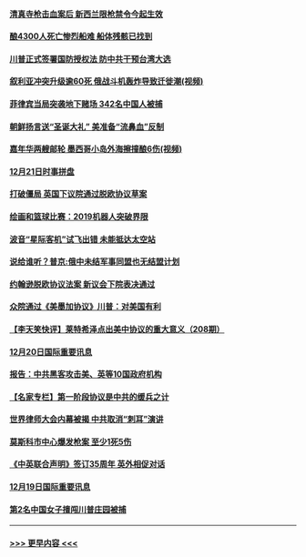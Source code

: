 #### [清真寺枪击血案后 新西兰限枪禁令今起生效](../pages/prog202/a102734655.md?t=12212233) 
#### [酿4300人死亡惨烈船难 船体残骸已找到](../pages/prog202/a102734585.md?t=12212233) 
#### [川普正式签署国防授权法 防中共干预台湾大选](../pages/prog202/a102734587.md?t=12212233) 
#### [叙利亚冲突升级逾60死 俄战斗机轰炸导致迁徙潮(视频)](../pages/prog202/a102734403.md?t=12212233) 
#### [菲律宾当局突袭地下赌场 342名中国人被捕](../pages/prog202/a102734392.md?t=12212233) 
#### [朝鲜扬言送“圣诞大礼” 美准备“流鼻血”反制](../pages/prog202/a102734387.md?t=12212233) 
#### [嘉年华两艘邮轮 墨西哥小岛外海擦撞酿6伤(视频)](../pages/prog202/a102734357.md?t=12212233) 
#### [12月21日时事拼盘](../pages/prog202/a102734213.md?t=12212233) 
#### [打破僵局 英国下议院通过脱欧协议草案](../pages/prog202/a102734197.md?t=12212233) 
#### [绘画和篮球比赛：2019机器人突破界限](../pages/prog202/a102734175.md?t=12212233) 
#### [波音“星际客机”试飞出错 未能抵达太空站](../pages/prog202/a102734149.md?t=12212233) 
#### [说给谁听？普京:俄中未结军事同盟也无结盟计划](../pages/prog202/a102734128.md?t=12212233) 
#### [约翰逊脱欧协议法案 新议会下院表决通过](../pages/prog202/a102734008.md?t=12212233) 
#### [众院通过《美墨加协议》川普：对美国有利](../pages/prog202/a102733996.md?t=12212233) 
#### [【李天笑快评】莱特希泽点出美中协议的重大意义（208期）](../pages/prog202/a102733955.md?t=12212233) 
#### [12月20日国际重要讯息](../pages/prog202/a102733811.md?t=12212233) 
#### [报告：中共黑客攻击美、英等10国政府机构](../pages/prog202/a102733695.md?t=12212233) 
#### [【名家专栏】第一阶段协议是中共的缓兵之计](../pages/prog202/a102733104.md?t=12212233) 
#### [世界律师大会内幕被揭 中共取消“刺耳”演讲](../pages/prog202/a102733621.md?t=12212233) 
#### [莫斯科市中心爆发枪案 至少1死5伤](../pages/prog202/a102733367.md?t=12212233) 
#### [《中英联合声明》签订35周年 英外相促对话](../pages/prog202/a102733192.md?t=12212233) 
#### [12月19日国际重要讯息](../pages/prog202/a102732934.md?t=12212233) 
#### [第2名中国女子擅闯川普庄园被捕](../pages/prog202/a102732884.md?t=12212233) 

----
#### [ >>> 更早内容 <<< ](../indexes/prog202-earlier.md)
